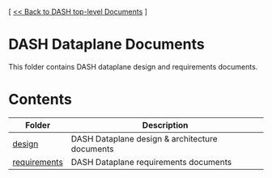 [ [ << Back to DASH top-level Documents](../README.md#contents) ]

# DASH Dataplane Documents
This folder contains DASH dataplane design and requirements documents.

# Contents

| Folder                                                 | Description                                  |
| ------------------------------------------------------ | -------------------------------------------- |
| [design](design/README.md)                             | DASH Dataplane design & architecture documents |
| [requirements](requirements/README.md)                 | DASH Dataplane requirements documents         |
